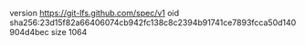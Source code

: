 version https://git-lfs.github.com/spec/v1
oid sha256:23d15f82a66406074cb942fc138c8c2394b91741ce7893fcca50d140904d4bec
size 1064
